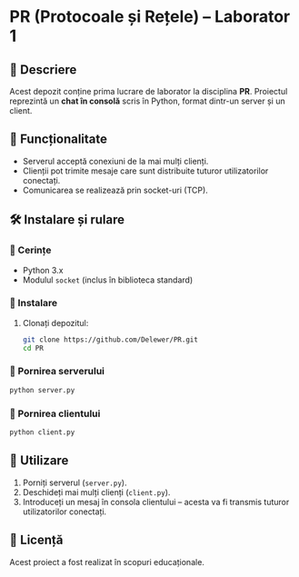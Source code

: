 # PR (Protocoale și Rețele) – Laborator 1  

## 📌 Descriere  
Acest depozit conține prima lucrare de laborator la disciplina **PR**. Proiectul reprezintă un **chat în consolă** scris în Python, format dintr-un server și un client.  

## 🚀 Funcționalitate  
- Serverul acceptă conexiuni de la mai mulți clienți.  
- Clienții pot trimite mesaje care sunt distribuite tuturor utilizatorilor conectați.  
- Comunicarea se realizează prin socket-uri (TCP).  

## 🛠 Instalare și rulare  

### 🔹 Cerințe  
- Python 3.x  
- Modulul `socket` (inclus în biblioteca standard)  

### 🔹 Instalare  
1. Clonați depozitul:  
   ```bash
   git clone https://github.com/Delewer/PR.git
   cd PR
   ```

### 🔹 Pornirea serverului  
```bash
python server.py
```

### 🔹 Pornirea clientului  
```bash
python client.py
```

## 📖 Utilizare  
1. Porniți serverul (`server.py`).  
2. Deschideți mai mulți clienți (`client.py`).  
3. Introduceți un mesaj în consola clientului – acesta va fi transmis tuturor utilizatorilor conectați.  

## 📜 Licență  
Acest proiect a fost realizat în scopuri educaționale.

